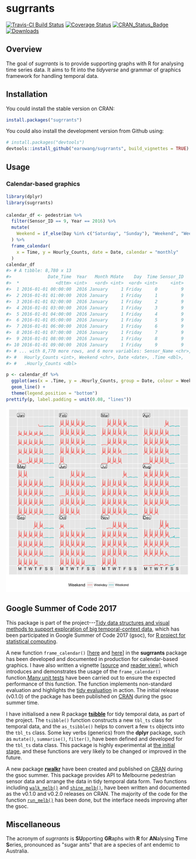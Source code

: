 
<!-- README.md is generated from README.Rmd. Please edit that file -->
sugrrants
=========

[![Travis-CI Build Status](https://travis-ci.org/earowang/sugrrants.svg?branch=master)](https://travis-ci.org/earowang/sugrrants) [![Coverage Status](https://img.shields.io/codecov/c/github/earowang/sugrrants/master.svg)](https://codecov.io/github/earowang/sugrrants?branch=master) [![CRAN\_Status\_Badge](http://www.r-pkg.org/badges/version/sugrrants)](https://cran.r-project.org/package=sugrrants) [![Downloads](http://cranlogs.r-pkg.org/badges/sugrrants?color=brightgreen)](https://cran.r-project.org/package=sugrrants)

Overview
--------

The goal of *sugrrants* is to provide supporting graphs with R for analysing time series data. It aims to fit into the *tidyverse* and grammar of graphics framework for handling temporal data.

Installation
------------

You could install the stable version on CRAN:

``` r
install.packages("sugrrants")
```

You could also install the development version from Github using:

``` r
# install.packages("devtools")
devtools::install_github("earowang/sugrrants", build_vignettes = TRUE)
```

Usage
-----

### Calendar-based graphics

``` r
library(dplyr)
library(sugrrants)

calendar_df <- pedestrian %>%
  filter(Sensor_ID == 9, Year == 2016) %>%
  mutate(
    Weekend = if_else(Day %in% c("Saturday", "Sunday"), "Weekend", "Weekday")
  ) %>%
  frame_calendar(
    x = Time, y = Hourly_Counts, date = Date, calendar = "monthly"
  )
calendar_df
#> # A tibble: 8,780 x 13
#>              Date_Time  Year   Month Mdate    Day  Time Sensor_ID
#>  *              <dttm> <int>   <ord> <int>  <ord> <int>     <int>
#>  1 2016-01-01 00:00:00  2016 January     1 Friday     0         9
#>  2 2016-01-01 01:00:00  2016 January     1 Friday     1         9
#>  3 2016-01-01 02:00:00  2016 January     1 Friday     2         9
#>  4 2016-01-01 03:00:00  2016 January     1 Friday     3         9
#>  5 2016-01-01 04:00:00  2016 January     1 Friday     4         9
#>  6 2016-01-01 05:00:00  2016 January     1 Friday     5         9
#>  7 2016-01-01 06:00:00  2016 January     1 Friday     6         9
#>  8 2016-01-01 07:00:00  2016 January     1 Friday     7         9
#>  9 2016-01-01 08:00:00  2016 January     1 Friday     8         9
#> 10 2016-01-01 09:00:00  2016 January     1 Friday     9         9
#> # ... with 8,770 more rows, and 6 more variables: Sensor_Name <chr>,
#> #   Hourly_Counts <int>, Weekend <chr>, Date <date>, .Time <dbl>,
#> #   .Hourly_Counts <dbl>
```

``` r
p <- calendar_df %>%
  ggplot(aes(x = .Time, y = .Hourly_Counts, group = Date, colour = Weekend)) +
  geom_line() +
  theme(legend.position = "bottom")
prettify(p, label.padding = unit(0.08, "lines"))
```

![](man/figure/calendar-plot-1.png)

Google Summer of Code 2017
--------------------------

This package is part of the project---[Tidy data structures and visual methods to support exploration of big temporal-context data](https://summerofcode.withgoogle.com/projects/#4790455121215488), which has been participated in Google Summer of Code 2017 (gsoc), for [R project for statistical computing](https://www.r-project.org).

A new function `frame_calendar()` \[[here](https://github.com/earowang/sugrrants/blob/master/R/frame-calendar.R) and [here](https://github.com/earowang/sugrrants/blob/master/R/calendar-fun.R)\] in the **sugrrants** package has been developed and documented in production for calendar-based graphics. I have also written a vignette \[[source](https://github.com/earowang/sugrrants/blob/master/vignettes/frame-calendar.Rmd) and [reader view](http://pkg.earo.me/sugrrants/articles/frame-calendar.html)\], which introduces and demonstrates the usage of the `frame_calendar()` function.[Many unit tests](https://github.com/earowang/sugrrants/blob/master/tests/testthat/test-calendar.R) have been carried out to ensure the expected performance of this function. The function implements non-standard evaluation and highlights the [tidy evaluation](http://rlang.tidyverse.org/articles/tidy-evaluation.html) in action. The initial release (v0.1.0) of the package has been published on [CRAN](https://CRAN.R-project.org/package=sugrrants) during the gsoc summer time.

I have initialised a new R package [**tsibble**](https://github.com/earowang/tsibble) for tidy temporal data, as part of the project. The `tsibble()` function constructs a new `tbl_ts` class for temporal data, and the `as_tsibble()` helps to convert a few `ts` objects into the `tbl_ts` class. Some key verbs (generics) from the **dplyr** package, such as `mutate()`, `summarise()`, `filter()`, have been defined and developed for the `tbl_ts` data class. This package is highly experimental at [the initial stage](https://github.com/earowang/tsibble/commit/aba1cfc2eec88966c43232fe5d249522f88e1e27), and these functions are very likely to be changed or improved in the future.

A new package [**rwalkr**](https://github.com/earowang/rwalkr) have been created and published on [CRAN](https://cran.r-project.org/package=rwalkr) during the gsoc summer. This package provides API to Melbourne pedestrian sensor data and arrange the data in tidy temporal data form. Two functions including [`walk_melb()`](https://github.com/earowang/rwalkr/blob/master/R/scrape.R) and [`shine_melb()`](https://github.com/earowang/rwalkr/blob/master/R/shiny.R), have been written and documented as the v0.1.0 and v0.2.0 releases on CRAN. The majority of the code for the function [`run_melb()`](https://github.com/earowang/rwalkr/blob/master/R/soda.R) has been done, but the interface needs improving after the gsoc.

Miscellaneous
-------------

The acronym of *sugrrants* is **SU**pporting **GR**aphs with **R** for **AN**alysing **T**ime **S**eries, pronounced as "sugar ants" that are a species of ant endemic to Australia.
